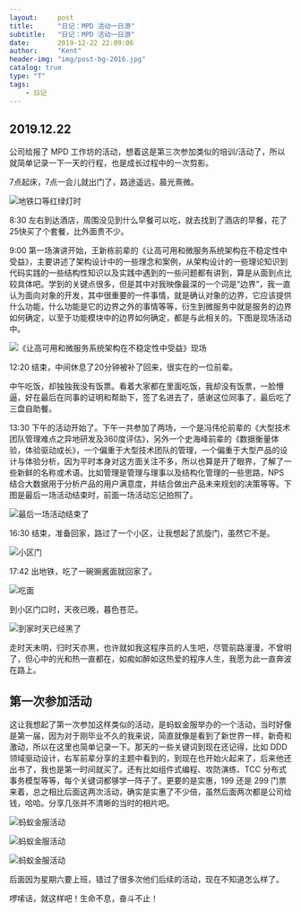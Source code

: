 ```yaml
---
layout:     post
title:      "日记：MPD 活动一日游"
subtitle:   "日记：MPD 活动一日游"
date:       2019-12-22 22:09:06
author:     "Kent"
header-img: "img/post-bg-2016.jpg"
catalog: true
type: "T"
tags:
    - 日记
---
```


## 2019.12.22

公司给报了 MPD 工作坊的活动，想着这是第三次参加类似的培训/活动了，所以就简单记录一下一天的行程，也是成长过程中的一次剪影。

7点起床，7点一会儿就出门了，路途遥远，晨光熹微。

![地铁口等红绿灯时](/img/2019-12-22-log-mpd/IMG_7839.JPG)

8:30 左右到达酒店，周围没见到什么早餐可以吃，就去找到了酒店的早餐，花了25快买了个套餐，比外面贵不少。

9:00 第一场演讲开始，王新栋前辈的《让高可用和微服务系统架构在不稳定性中受益》，主要讲述了架构设计中的一些理念和案例，从架构设计的一些理论知识到代码实践的一些结构性知识以及实践中遇到的一些问题都有讲到，算是从面到点比较具体吧。学到的关键点很多，但是其中对我映像最深的一个词是“边界”，我一直认为面向对象的开发，其中很重要的一件事情，就是确认对象的边界，它应该提供什么功能，什么功能是它的边界之外的事情等等，衍生到微服务中就是服务的边界如何确定，以至于功能模块中的边界如何确定，都是与此相关的。下图是现场活动中。

![《让高可用和微服务系统架构在不稳定性中受益》现场](/img/2019-12-22-log-mpd/IMG_7861.JPG)

12:20 结束，中间休息了20分钟被补了回来，很实在的一位前辈。

中午吃饭，却独独我没有饭票。看着大家都在里面吃饭，我却没有饭票，一脸懵逼，好在最后在同事的证明和帮助下，签了名进去了，感谢这位同事了，最后吃了三盘自助餐。

13:30 下午的活动开始了。下午一共参加了两场，一个是冯伟伦前辈的《大型技术团队管理难点之异地研发及360度评估》，另外一个史海峰前辈的《数据衡量体验，体验驱动成长》，一个偏重于大型技术团队的管理，一个偏重于大型产品的设计与体验分析，因为平时本身对这方面关注不多，所以也算是开了眼界，了解了一些新鲜的名称或术语。比如管理是管理与理事以及结构化管理的一些思路，NPS 结合大数据用于分析产品的用户满意度，并结合做出产品未来规划的决策等等。下图是最后一场活动结束时，前面一场活动忘记拍照了。

![最后一场活动结束了](/img/2019-12-22-log-mpd/IMG_7946.JPG)

16:30 结束，准备回家，路过了一个小区，让我想起了凯旋门，虽然它不是。

![小区门](/img/2019-12-22-log-mpd/IMG_7948.JPG)

17:42 出地铁，吃了一碗豌酱面就回家了。

![吃面](/img/2019-12-22-log-mpd/IMG_7949.JPG)

到小区门口时，天夜已晚，暮色苍茫。

![到家时天已经黑了](/img/2019-12-22-log-mpd/IMG_7950.JPG)

走时天未明，归时天亦黑，也许就如我这程序员的人生吧，尽管前路漫漫，不曾明了，但心中的光和热一直都在，如痴如醉如这热爱的程序人生，我愿为此一直奔波在路上。

## 第一次参加活动

这让我想起了第一次参加这样类似的活动，是蚂蚁金服举办的一个活动，当时好像是第一届，因为对于刚毕业不久的我来说，简直就像是看到了新世界一样，新奇和激动，所以在这里也简单记录一下。那天的一些关键词到现在还记得，比如 DDD 领域驱动设计，右军前辈分享的主题中看到的，到现在也开始火起来了，后来他还出书了，我也是第一时间就买了。还有比如组件式编程、攻防演练、TCC 分布式事务模型等等，每个关键词都够学一阵子了。更要的是实惠，199 还是 299 门票来着，总之相比后面这两次活动，确实是实惠了不少倍，虽然后面两次都是公司给钱，哈哈。分享几张并不清晰的当时的相片吧。

![蚂蚁金服活动](/img/2019-12-22-log-mpd/IMG_7951.JPG)

![蚂蚁金服活动](/img/2019-12-22-log-mpd/IMG_7952.JPG)

![蚂蚁金服活动](/img/2019-12-22-log-mpd/IMG_7953.JPG)

后面因为星期六要上班，错过了很多次他们后续的活动，现在不知道怎么样了。

啰嗦话，就这样吧！生命不息，奋斗不止！
